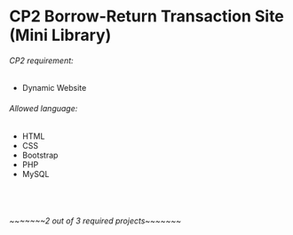 
# CP2 Borrow-Return Transaction Site (Mini Library)

<h6>CP2 requirement:</h6>
<ul> 
  <li>Dynamic Website</li> 
</ul>

<h6>Allowed language:</h6>
<ul>
  <li>HTML</li>
  <li>CSS</li>
  <li>Bootstrap</li>
  <li>PHP</li>
  <li>MySQL</li>
</ul>

<br><br>
<h6>~~~~~~~2 out of 3 required projects~~~~~~~</h6>
